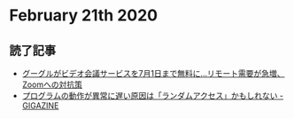 # February 21th 2020
## 読了記事
- [グーグルがビデオ会議サービスを7月1日まで無料に…リモート需要が急増、Zoomへの対抗策](https://www.businessinsider.jp/post-208796)
- [プログラムの動作が異常に遅い原因は「ランダムアクセス」かもしれない - GIGAZINE](https://gigazine.net/news/20200307-bloom-filter-random-access/)